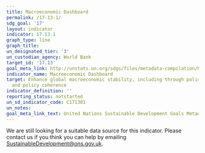 ```yaml
---
title: Macroeconomic Dashboard
permalink: /17-13-1/
sdg_goal: '17'
layout: indicator
indicator: 17.13.1
graph_type: line
graph_title:
un_designated_tier: '3'
un_custodian_agency: World Bank
target_id: '17.13'
goal_meta_link: http://unstats.un.org/sdgs/files/metadata-compilation/Metadata-Goal-17.pdf
indicator_name: Macroeconomic Dashboard
target: Enhance global macroeconomic stability, including through policy coordination
  and policy coherence
indicator_definition: ''
reporting_status: notstarted
un_sd_indicator_code: C171301
un_notes:
goal_meta_link_text: United Nations Sustainable Development Goals Metadata (pdf 468kB)
---
```


We are still looking for a suitable data source for this indicator. Please contact us if you think you can help by emailing <a href="mailto:SustainableDevelopment@ons.gov.uk">SustainableDevelopment@ons.gov.uk</a>.


